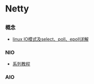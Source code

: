 # Netty
##
### 概念
* [linux IO模式及select、poll、epoll详解](https://segmentfault.com/a/1190000003063859)
### NIO
* [系列教程](http://ifeve.com/java-nio-all/)

### AIO
